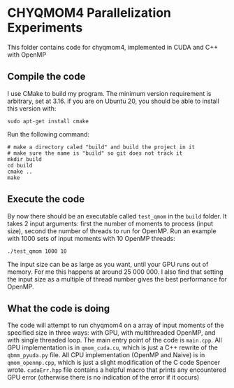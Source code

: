 CHYQMOM4 Parallelization Experiments 
====================================

This folder contains code for chyqmom4, implemented in CUDA and C++ with OpenMP

Compile the code
----------------

I use CMake to build my program. The minimum version requirement is 
arbitrary, set at 3.16. if you are on Ubuntu 20, you should be able to 
install this version with: 

    sudo apt-get install cmake

Run the following command: 

    # make a directory caled "build" and build the project in it
    # make sure the name is "build" so git does not track it
    mkdir build 
    cd build 
    cmake ..
    make 

Execute the code 
----------------

By now there should be an executable called `test_qmom` in the `build` folder.
It takes 2 input arguments: first the number of moments to process (input size), 
second the number of threads to run for OpenMP. Run an example with 1000 sets of
input moments with 10 OpenMP threads:

    ./test_qmom 1000 10

The input size can be as large as you want, until your GPU runs out of memory. 
For me this happens at around 25 000 000. I also find that setting the input 
size as a multiple of thread number gives the best performance for OpenMP.

What the code is doing
----------------------
The code will attempt to run chyqmom4 on a array of input moments of the specified size
in three ways: with GPU, with multithreaded OpenMP, and with single threaded loop. 
The main entry point of the code is `main.cpp`. All GPU implementation is in `qmom_cuda.cu`, 
which is just a C++ rewrite of the `qbmm_pyuda.py` file.
All CPU implementation (OpenMP and Naive) is in `qmom_openmp.cpp`, which is just a slight modification 
of the C code Spencer wrote. `cudaErr.hpp` file contains a helpful macro that prints any encountered 
GPU error (otherwise there is no indication of the error if it occurs)



